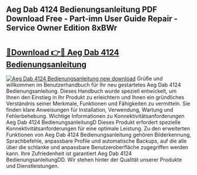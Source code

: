 ## Aeg Dab 4124 Bedienungsanleitung PDF Download Free - Part-imn User Guide Repair - Service Owner Edition 8xBWr

# <h2><a href="http://df4gem.blite.top/?on=Aeg+Dab+4124+Bedienungsanleitung">🔗Download 👉🔴 Aeg Dab 4124 Bedienungsanleitung</a></h2>

[![Aeg Dab 4124 Bedienungsanleitung new download](https://i.imgur.com/lujVjoI.png)](http://df4gem.blite.top/?on=Aeg+Dab+4124+Bedienungsanleitung)
Grüße und willkommen im Benutzerhandbuch für Ihr neu gestartetes Aeg Dab 4124 Bedienungsanleitung. Dieses Handbuch wurde speziell entwickelt, um Ihnen den Einstieg in Ihr Produkt zu erleichtern und Ihnen ein gründliches Verständnis seiner Merkmale, Funktionen und Fähigkeiten zu vermitteln. Sie finden klare Anweisungen für Installation, Verwendung, Wartung und Fehlerbehebung. Wichtige Informationen zu Konnektivitätsanforderungen Aeg Dab 4124 BedienungsanleitungD Dieses Produkt erfordert spezielle Konnektivitätsanforderungen für eine optimale Leistung. Zu den erweiterten Funktionen von Aeg Dab 4124 Bedienungsanleitung gehören Bilderkennung, Sprachbefehle, anpassbare Profile und automatische Backups, auf die alle über die schlanke und anpassbare Benutzeroberfläche zugegriffen werden kann. Ihre Zufriedenheit ist garantiert Aeg Dab 4124 BedienungsanleitungDD. Wir stehen hinter der Qualität unserer Produkte und Dienstleistungen.
